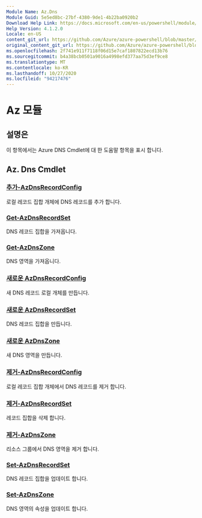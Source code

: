 ```yaml
---
Module Name: Az.Dns
Module Guid: 5e5ed8bc-27bf-4380-9de1-4b22ba0920b2
Download Help Link: https://docs.microsoft.com/en-us/powershell/module/az.dns
Help Version: 4.1.2.0
Locale: en-US
content_git_url: https://github.com/Azure/azure-powershell/blob/master/src/Dns/Dns/help/Az.DNS.md
original_content_git_url: https://github.com/Azure/azure-powershell/blob/master/src/Dns/Dns/help/Az.DNS.md
ms.openlocfilehash: 2f741e911f7118f06d15e7caf1807822ecd13b76
ms.sourcegitcommit: b4a38bcb0501a9016a4998efd377aa75d3ef9ce8
ms.translationtype: MT
ms.contentlocale: ko-KR
ms.lasthandoff: 10/27/2020
ms.locfileid: "94217476"
---
```

# Az 모듈
## 설명은
이 항목에서는 Azure DNS Cmdlet에 대 한 도움말 항목을 표시 합니다.

## Az. Dns Cmdlet
### [추가-AzDnsRecordConfig](Add-AzDnsRecordConfig.md)
로컬 레코드 집합 개체에 DNS 레코드를 추가 합니다.

### [Get-AzDnsRecordSet](Get-AzDnsRecordSet.md)
DNS 레코드 집합을 가져옵니다.

### [Get-AzDnsZone](Get-AzDnsZone.md)
DNS 영역을 가져옵니다.

### [새로운 AzDnsRecordConfig](New-AzDnsRecordConfig.md)
새 DNS 레코드 로컬 개체를 만듭니다.

### [새로운 AzDnsRecordSet](New-AzDnsRecordSet.md)
DNS 레코드 집합을 만듭니다.

### [새로운 AzDnsZone](New-AzDnsZone.md)
새 DNS 영역을 만듭니다.

### [제거-AzDnsRecordConfig](Remove-AzDnsRecordConfig.md)
로컬 레코드 집합 개체에서 DNS 레코드를 제거 합니다.

### [제거-AzDnsRecordSet](Remove-AzDnsRecordSet.md)
레코드 집합을 삭제 합니다.

### [제거-AzDnsZone](Remove-AzDnsZone.md)
리소스 그룹에서 DNS 영역을 제거 합니다.

### [Set-AzDnsRecordSet](Set-AzDnsRecordSet.md)
DNS 레코드 집합을 업데이트 합니다.

### [Set-AzDnsZone](Set-AzDnsZone.md)
DNS 영역의 속성을 업데이트 합니다.

